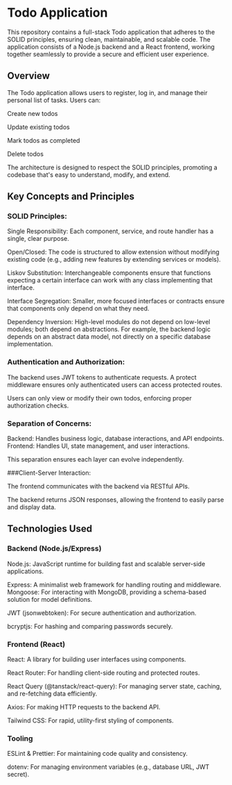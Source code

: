 
# Todo Application

This repository contains a full-stack Todo application that adheres to the SOLID principles, ensuring clean, maintainable, and scalable code. The application consists of a Node.js backend and a React frontend, working together seamlessly to provide a secure and efficient user experience. 
## Overview

The Todo application allows users to register, log in, and manage their personal list of tasks. Users can:

Create new todos

Update existing todos

Mark todos as completed

Delete todos

The architecture is designed to respect the SOLID principles, promoting a codebase that's easy to understand, modify, and extend.
## Key Concepts and Principles

### SOLID Principles:

Single Responsibility: Each component, service, and route handler has a single, clear purpose.

Open/Closed: The code is structured to allow extension without modifying existing code (e.g., adding new features by extending services or models).

Liskov Substitution: Interchangeable components ensure that functions expecting a certain interface can work with any class implementing that interface.

Interface Segregation: Smaller, more focused interfaces or contracts ensure that components only depend on what they need.

Dependency Inversion: High-level modules do not depend on low-level modules; both depend on abstractions. For example, the backend logic depends on an abstract data model, not directly on a specific database implementation.

### Authentication and Authorization:

The backend uses JWT tokens to authenticate requests.
A protect middleware ensures only authenticated users can access protected routes.

Users can only view or modify their own todos, enforcing proper authorization checks.

### Separation of Concerns:

Backend: Handles business logic, database interactions, and API endpoints.
Frontend: Handles UI, state management, and user interactions.

This separation ensures each layer can evolve independently.

###Client-Server Interaction:

The frontend communicates with the backend via RESTful APIs.

The backend returns JSON responses, allowing the frontend to easily parse and display data.
## Technologies Used

### Backend (Node.js/Express)

Node.js: JavaScript runtime for building fast and scalable server-side applications.

Express: A minimalist web framework for handling routing and middleware.
Mongoose: For interacting with MongoDB, providing a schema-based solution for model definitions.

JWT (jsonwebtoken): For secure authentication and authorization.

bcryptjs: For hashing and comparing passwords securely.

### Frontend (React)

React: A library for building user interfaces using components.

React Router: For handling client-side routing and protected routes.

React Query (@tanstack/react-query): For managing server state, caching, and re-fetching data efficiently.

Axios: For making HTTP requests to the backend API.

Tailwind CSS: For rapid, utility-first styling of components.

### Tooling

ESLint & Prettier: For maintaining code quality and consistency.

dotenv: For managing environment variables (e.g., database URL, JWT secret).
